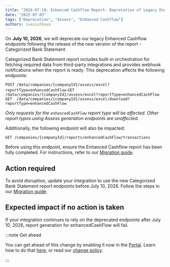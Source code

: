 ```yaml
---
title: "2026-07-10: Enhanced Cashflow Report: Deprecation of Legacy Endpoints"
date: "2025-07-03"
tags: ["Deprecation", "Assess", "Enhanced Cashflow"]
authors: ivasiutkova
---
```


On **July 10, 2026**, we will deprecate our legacy Enhanced Cashflow endpoints following the release of the new version of the report - Categorized Bank Statement.

<!--truncate-->

Categorized Bank Statement report includes built-in orchestration for fetching required data from third-party integrations and provides webhook notifications when the report is ready.
This deprecation affects the following endpoints:

`POST /data/companies/{companyId}/assess/excel?reportType=enhancedCashFlow`
`GET  /data/companies/{companyId}/assess/excel?reportType=enhancedCashFlow`
`GET  /data/companies/{companyId}/assess/excel/download?reportType=enhancedCashFlow`

_Only requests for the `enhancedCashFlow` report type will be affected. Other report types using Assess generation endpoints are unaffected._

Additionally, the following endpoint will also be impacted:

`GET /companies/{companyId}/reports/enhancedCashFlow/transactions`

Before using this endpoint, ensure the Enhanced Cashflow report has been fully completed. For instructions, refer to our [Migration guide](https://docs.codat.io/lending/features/bank-statements-overview).

## Action required

To avoid disruption, update your integration to use the new Categorized Bank Statement report endpoints before July 10, 2026. Follow the steps in our [Migration guide](https://docs.codat.io/lending/features/bank-statements-overview).

## Expected impact if no action is taken

If your integration continues to rely on the deprecated endpoints after July 10, 2026, report generation for enhancedCashFlow will fail. 


:::note Get ahead

You can get ahead of this change by enabling it now in the [Portal](https://app.codat.io/developers/api-deprecations). Learn how to do that [here](https://docs.codat.io/configure/portal/developers), or read our [change policy](https://docs.codat.io/using-the-api/change-policy).

:::
